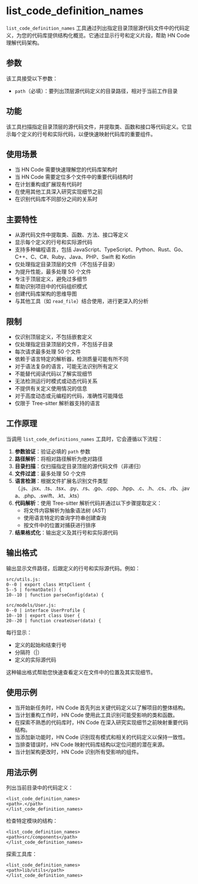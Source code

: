 # list_code_definition_names

`list_code_definition_names` 工具通过列出指定目录顶层源代码文件中的代码定义，为您的代码库提供结构化概览。它通过显示行号和定义片段，帮助 HN Code 理解代码架构。

## 参数

该工具接受以下参数：

- `path`（必填）：要列出顶层源代码定义的目录路径，相对于当前工作目录

## 功能

该工具扫描指定目录顶层的源代码文件，并提取类、函数和接口等代码定义。它显示每个定义的行号和实际代码，以便快速映射代码库的重要组件。

## 使用场景

- 当 HN Code 需要快速理解您的代码库架构时
- 当 HN Code 需要定位多个文件中的重要代码结构时
- 在计划重构或扩展现有代码时
- 在使用其他工具深入研究实现细节之前
- 在识别代码库不同部分之间的关系时

## 主要特性

- 从源代码文件中提取类、函数、方法、接口等定义
- 显示每个定义的行号和实际源代码
- 支持多种编程语言，包括 JavaScript、TypeScript、Python、Rust、Go、C++、C、C#、Ruby、Java、PHP、Swift 和 Kotlin
- 仅处理指定目录顶层的文件（不包括子目录）
- 为提升性能，最多处理 50 个文件
- 专注于顶层定义，避免过多细节
- 帮助识别项目中的代码组织模式
- 创建代码库架构的思维导图
- 与其他工具（如 `read_file`）结合使用，进行更深入的分析

## 限制

- 仅识别顶层定义，不包括嵌套定义
- 仅处理指定目录顶层的文件，不包括子目录
- 每次请求最多处理 50 个文件
- 依赖于语言特定的解析器，检测质量可能有所不同
- 对于语法复杂的语言，可能无法识别所有定义
- 不能替代阅读代码以了解实现细节
- 无法检测运行时模式或动态代码关系
- 不提供有关定义使用情况的信息
- 对于高度动态或元编程的代码，准确性可能降低
- 仅限于 Tree-sitter 解析器支持的语言

## 工作原理

当调用 `list_code_definitions_names` 工具时，它会遵循以下流程：

1. **参数验证**：验证必填的 `path` 参数
2. **路径解析**：将相对路径解析为绝对路径
3. **目录扫描**：仅扫描指定目录顶层的源代码文件（非递归）
4. **文件过滤**：最多处理 50 个文件
5. **语言检测**：根据文件扩展名识别文件类型（.js、.jsx、.ts、.tsx、.py、.rs、.go、.cpp、.hpp、.c、.h、.cs、.rb、.java、.php、.swift、.kt、.kts）
6. **代码解析**：使用 Tree-sitter 解析代码并通过以下步骤提取定义：
    - 将文件内容解析为抽象语法树 (AST)
    - 使用语言特定的查询字符串创建查询
    - 按文件中的位置对捕获进行排序
7. **结果格式化**：输出定义及其行号和实际源代码

## 输出格式

输出显示文件路径，后跟定义的行号和实际源代码。例如：

```
src/utils.js:
0--0 | export class HttpClient {
5--5 | formatDate() {
10--10 | function parseConfig(data) {

src/models/User.js:
0--0 | interface UserProfile {
10--10 | export class User {
20--20 | function createUser(data) {
```

每行显示：

- 定义的起始和结束行号
- 分隔符（|）
- 定义的实际源代码

这种输出格式帮助您快速查看定义在文件中的位置及其实现细节。

## 使用示例

- 当开始新任务时，HN Code 首先列出关键代码定义以了解项目的整体结构。
- 当计划重构工作时，HN Code 使用此工具识别可能受影响的类和函数。
- 在探索不熟悉的代码库时，HN Code 在深入研究实现细节之前映射重要代码结构。
- 当添加新功能时，HN Code 识别现有模式和相关的代码定义以保持一致性。
- 当排查错误时，HN Code 映射代码库结构以定位问题的潜在来源。
- 当计划架构更改时，HN Code 识别所有受影响的组件。

## 用法示例

列出当前目录中的代码定义：

```
<list_code_definition_names>
<path>.</path>
</list_code_definition_names>
```

检查特定模块的结构：

```
<list_code_definition_names>
<path>src/components</path>
</list_code_definition_names>
```

探索工具库：

```
<list_code_definition_names>
<path>lib/utils</path>
</list_code_definition_names>
```
